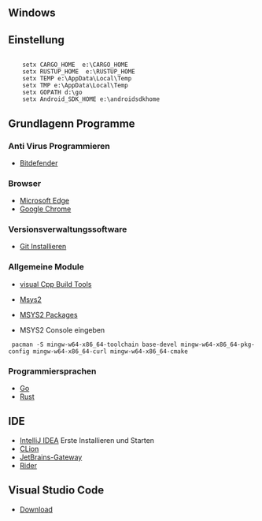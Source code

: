 ## Windows

## Einstellung

```

    setx CARGO_HOME  e:\CARGO_HOME
    setx RUSTUP_HOME  e:\RUSTUP_HOME
    setx TEMP e:\AppData\Local\Temp
    setx TMP e:\AppData\Local\Temp
    setx GOPATH d:\go
    setx Android_SDK_HOME e:\androidsdkhome
```

## Grundlagenn Programme


### Anti Virus Programmieren

* [Bitdefender](https://login.bitdefender.com/central/login.html?lang=de_DE&redirect_url=https:%2F%2Fcentral.bitdefender.com%2Factivity%3FbrowserLang%3Dde_DE)

### Browser

* [Microsoft Edge](https://www.microsoft.com/en-us/edge)
* [Google Chrome](https://www.google.de/chrome)

### Versionsverwaltungssoftware


* [Git Installieren](https://git-scm.com/)

### Allgemeine Module

* [visual Cpp Build Tools](https://visualstudio.microsoft.com/de/downloads)
* [Msys2](https://www.msys2.org/)
* [MSYS2 Packages](https://packages.msys2.org/updates)

* MSYS2 Console eingeben


```
 pacman -S mingw-w64-x86_64-toolchain base-devel mingw-w64-x86_64-pkg-config mingw-w64-x86_64-curl mingw-w64-x86_64-cmake
```

### Programmiersprachen

* [Go](https://golang.org/)
* [Rust](https://www.rust-lang.org/)

## IDE

* [IntelliJ IDEA](https://www.jetbrains.com/idea/) Erste Installieren und Starten
* [CLion](https://www.jetbrains.com/clion/)
* [JetBrains-Gateway](https://www.jetbrains.com/help/idea/2021.3/remote-development-a.html#gateway>)
* [Rider](https://www.jetbrains.com/rider/)
## Visual Studio Code

* [Download](https://code.visualstudio.com)


